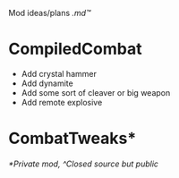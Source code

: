 Mod ideas/plans *.md:tm:*

# CompiledCombat
- Add crystal hammer
- Add dynamite 
- Add some sort of cleaver or big weapon
- Add remote explosive

# CombatTweaks*


###### *Private mod, ^Closed source but public